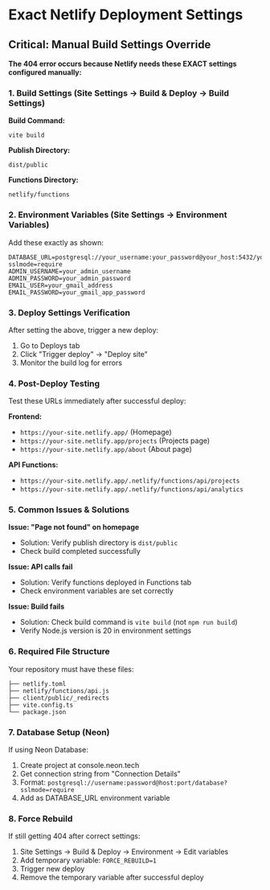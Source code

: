 # Exact Netlify Deployment Settings

## Critical: Manual Build Settings Override

**The 404 error occurs because Netlify needs these EXACT settings configured manually:**

### 1. Build Settings (Site Settings → Build & Deploy → Build Settings)

**Build Command:**
```
vite build
```

**Publish Directory:**
```
dist/public
```

**Functions Directory:**
```
netlify/functions
```

### 2. Environment Variables (Site Settings → Environment Variables)

Add these exactly as shown:

```
DATABASE_URL=postgresql://your_username:your_password@your_host:5432/your_database?sslmode=require
ADMIN_USERNAME=your_admin_username
ADMIN_PASSWORD=your_admin_password
EMAIL_USER=your_gmail_address
EMAIL_PASSWORD=your_gmail_app_password
```

### 3. Deploy Settings Verification

After setting the above, trigger a new deploy:
1. Go to Deploys tab
2. Click "Trigger deploy" → "Deploy site"
3. Monitor the build log for errors

### 4. Post-Deploy Testing

Test these URLs immediately after successful deploy:

**Frontend:**
- `https://your-site.netlify.app/` (Homepage)
- `https://your-site.netlify.app/projects` (Projects page)
- `https://your-site.netlify.app/about` (About page)

**API Functions:**
- `https://your-site.netlify.app/.netlify/functions/api/projects`
- `https://your-site.netlify.app/.netlify/functions/api/analytics`

### 5. Common Issues & Solutions

**Issue: "Page not found" on homepage**
- Solution: Verify publish directory is `dist/public`
- Check build completed successfully

**Issue: API calls fail**
- Solution: Verify functions deployed in Functions tab
- Check environment variables are set correctly

**Issue: Build fails**
- Solution: Check build command is `vite build` (not `npm run build`)
- Verify Node.js version is 20 in environment settings

### 6. Required File Structure

Your repository must have these files:
```
├── netlify.toml
├── netlify/functions/api.js
├── client/public/_redirects
├── vite.config.ts
└── package.json
```

### 7. Database Setup (Neon)

If using Neon Database:
1. Create project at console.neon.tech
2. Get connection string from "Connection Details"
3. Format: `postgresql://username:password@host:port/database?sslmode=require`
4. Add as DATABASE_URL environment variable

### 8. Force Rebuild

If still getting 404 after correct settings:
1. Site Settings → Build & Deploy → Environment → Edit variables
2. Add temporary variable: `FORCE_REBUILD=1`
3. Trigger new deploy
4. Remove the temporary variable after successful deploy